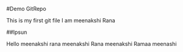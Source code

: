 #Demo GitRepo

This is my first git file
I am meenakshi Rana

##Ipsun 

Hello meenakshi
rana meenakshi
Rana meenakshi
Ramaa meenashi